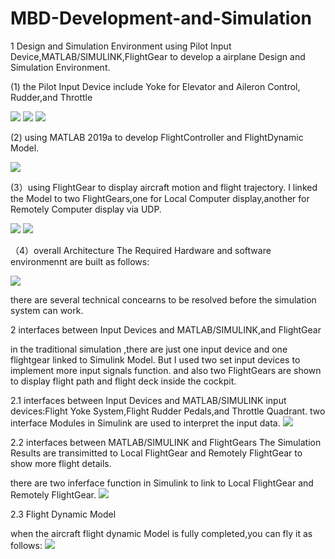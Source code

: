# MBD-Development-and-Simulation
1   Design and Simulation Environment
using Pilot Input Device,MATLAB/SIMULINK,FlightGear to develop a airplane Design and Simulation Environment. 

(1) the Pilot Input Device include Yoke for Elevator and Aileron Control, Rudder,and Throttle

![](https://github.com/Benjamin-2017/MBD-Development-and-Simulation/blob/master/Yoke.jpg)
![](https://github.com/Benjamin-2017/MBD-Development-and-Simulation/blob/master/Rudder.jpg)
![](https://github.com/Benjamin-2017/MBD-Development-and-Simulation/blob/master/Throttle.jpg)


(2) using MATLAB 2019a to develop FlightController and FlightDynamic Model.

![](https://github.com/Benjamin-2017/MBD-Development-and-Simulation/blob/master/SimulinkModel.jpg)



(3）using FlightGear to display aircraft motion and flight trajectory.
 I linked the Model to two FlightGears,one for Local Computer display,another for Remotely Computer display via UDP.
 
 ![](https://github.com/Benjamin-2017/MBD-Development-and-Simulation/blob/master/LocalFlightGear.jpg)
 ![](https://github.com/Benjamin-2017/MBD-Development-and-Simulation/blob/master/RemotelyFlightGear.jpg)
 
 
（4）overall Architecture
 The Required Hardware and software environmennt are built  as follows:

 ![](https://github.com/Benjamin-2017/MBD-Development-and-Simulation/blob/master/OveralSchematicdiagram.jpg)

 
 there are several technical concearns to be resolved before the simulation system can work.

 2  interfaces between Input Devices and MATLAB/SIMULINK,and FlightGear

 in the traditional simulation ,there are just one input device and one flightgear linked to Simulink Model.
 But I used two set input devices to implement more input signals function. and also two FlightGears are shown to display flight path    and flight deck inside the cockpit.
 
 2.1 interfaces between Input Devices and MATLAB/SIMULINK
 input devices:Flight Yoke System,Flight Rudder Pedals,and Throttle Quadrant.
  two interface Modules in Simulink are used to interpret the input data.
  ![](https://github.com/Benjamin-2017/MBD-Development-and-Simulation/blob/master/input_interface_function.JPG)
 
 
 2.2 interfaces between  MATLAB/SIMULINK and FlightGears
 The Simulation Results are transimitted to Local FlightGear and Remotely FlightGear to show more flight details.
 
 there are two inferface function in Simulink to link to Local FlightGear and Remotely FlightGear.
  ![](https://github.com/Benjamin-2017/MBD-Development-and-Simulation/blob/master/twoFightGears_interface_function.JPG) 
 
 
 2.3 Flight Dynamic Model
 
 when the aircraft flight dynamic Model is fully completed,you can fly it as follows:
  ![](https://github.com/Benjamin-2017/MBD-Development-and-Simulation/blob/master/fly.jpg) 
 
 
 
 
 
 
 
 
 
 
 
 
 








